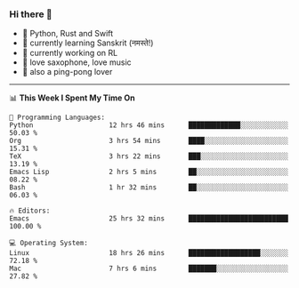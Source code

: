 ### Hi there 👋

- 📙 Python, Rust and Swift
- 🌱 currently learning Sanskrit (नमस्ते!)
- 🔭 currently working on RL
- 🎷 love saxophone, love music
- 🏓 also a ping-pong lover

<!--
**ZiqinGong/ZiqinGong** is a ✨ _special_ ✨ repository because its `README.md` (this file) appears on your GitHub profile.

Here are some ideas to get you started:

- 🔭 I’m currently working on ...
- 🌱 I’m currently learning ...
- 👯 I’m looking to collaborate on ...
- 🤔 I’m looking for help with ...
- 💬 Ask me about ...
- 📫 gongzq0301@sjtu.edu.cn
- 😄 Pronouns: ...
- ⚡ Fun fact: ...
-->

---

<!--START_SECTION:waka-->
📊 **This Week I Spent My Time On** 

```text
💬 Programming Languages: 
Python                   12 hrs 46 mins      █████████████░░░░░░░░░░░░   50.03 % 
Org                      3 hrs 54 mins       ████░░░░░░░░░░░░░░░░░░░░░   15.31 % 
TeX                      3 hrs 22 mins       ███░░░░░░░░░░░░░░░░░░░░░░   13.19 % 
Emacs Lisp               2 hrs 5 mins        ██░░░░░░░░░░░░░░░░░░░░░░░   08.22 % 
Bash                     1 hr 32 mins        ██░░░░░░░░░░░░░░░░░░░░░░░   06.03 % 

🔥 Editors: 
Emacs                    25 hrs 32 mins      █████████████████████████   100.00 % 

💻 Operating System: 
Linux                    18 hrs 26 mins      ██████████████████░░░░░░░   72.18 % 
Mac                      7 hrs 6 mins        ███████░░░░░░░░░░░░░░░░░░   27.82 % 
```


<!--END_SECTION:waka-->
